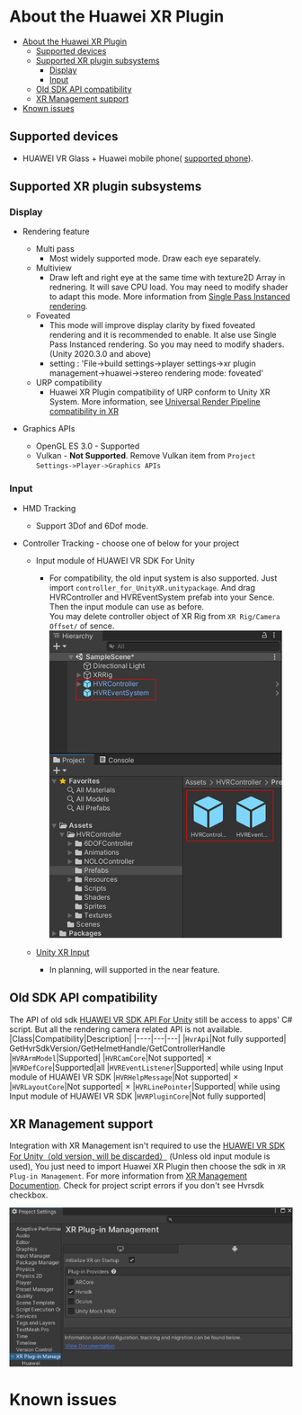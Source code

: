 # About the Huawei XR Plugin

<!-- TOC -->

- [About the Huawei XR Plugin](#about-the-huawei-xr-plugin)
  - [Supported devices](#supported-devices)
  - [Supported XR plugin subsystems](#supported-xr-plugin-subsystems)
    - [Display](#display)
    - [Input](#input)
  - [Old SDK API compatibility](#old-sdk-api-compatibility)
  - [XR Management support](#xr-management-support)
- [Known issues](#known-issues)

<!-- /TOC -->

## Supported devices
* HUAWEI VR Glass + Huawei mobile phone(
 [supported phone](https://developer.huawei.com/consumer/cn/doc/development/graphics-Guides/introduction-0000001097358942#section43314313363)).

## Supported XR plugin subsystems

### Display 
* Rendering feature
  * Multi pass 
    * Most widely supported mode. Draw each eye separately.
  * Multiview 
    * Draw left and right eye at the same time with texture2D Array in rednering. It will save CPU load. You may need to modify shader to adapt this mode. More information from [Single Pass Instanced rendering](https://docs.unity3d.com/Manual/SinglePassInstancing.html). 
  * Foveated 
    * This mode will improve display clarity by fixed foveated rendering and it is recommended to enable. It alse use Single Pass Instanced rendering. So you may need to modify shaders. (Unity 2020.3.0 and above)
    * setting : 'File->build settings->player settings->xr plugin management->huawei->stereo rendering mode: foveated'
  * URP compatibility
    * Huawei XR Plugin compatibility of URP conform to Unity XR System. More information, see [Universal Render Pipeline compatibility in XR](https://docs.unity3d.com/Manual/xr-render-pipeline-compatibility.html)


* Graphics APIs 
  * OpenGL ES 3.0  - Supported
  * Vulkan  -  **Not Supported**. Remove Vulkan item from `Project Settings->Player->Graphics APIs`

### Input 
* HMD Tracking 
  * Support 3Dof and 6Dof mode. 

* Controller Tracking - choose one of below for your project
  * Input module of HUAWEI VR SDK For Unity
    * For compatibility, the old input system is also supported. Just import `controller_for_UnityXR.unitypackage`. And drag HVRController and HVREventSystem prefab into your Sence. Then the input module can use as before. \
    You may delete controller object of XR Rig from `XR Rig/Camera Offset/` of sence.\
  ![](images/HVRController.png)
  
  * [Unity XR Input ](https://docs.unity3d.com/Manual/xr_input.html)
    * In planning, will supported in the near feature. 

## Old SDK API compatibility
The API of old sdk [HUAWEI VR SDK API For Unity](https://developer.huawei.com/consumer/cn/doc/development/graphics-References/overview-0000001100594564) still be access to apps' C# script. But all the rendering camera related API is not available.
|Class|Compatibility|Description|
|----|---|---|
|`HvrApi`|Not fully supported| GetHvrSdkVersion/GetHelmetHandle/GetControllerHandle
|`HVRArmModel`|Supported| 
|`HVRCamCore`|Not supported| ×
|`HVRDefCore`|Supported|all
|`HVREventListener`|Supported| while using Input module of HUAWEI VR SDK
|`HVRHelpMessage`|Not supported| ×
|`HVRLayoutCore`|Not supported| ×
|`HVRLinePointer`|Supported| while using Input module of HUAWEI VR SDK
|`HVRPluginCore`|Not fully supported| 

## XR Management support

Integration with XR Management isn't required to use the [HUAWEI VR SDK For Unity（old version, will be discarded）](https://developer.huawei.com/consumer/cn/doc/development/graphics-Library/unity-sdk-download-0000001142315529) (Unless old input module is used),  You just need to import Huawei XR Plugin then choose the sdk in `XR Plug-in Management`. For more information from [XR Management Documention](https://docs.unity3d.com/Packages/com.unity.xr.management@latest). Check for project script errors if you don't see Hvrsdk checkbox.

![](images/XR_management.png)

# Known issues
